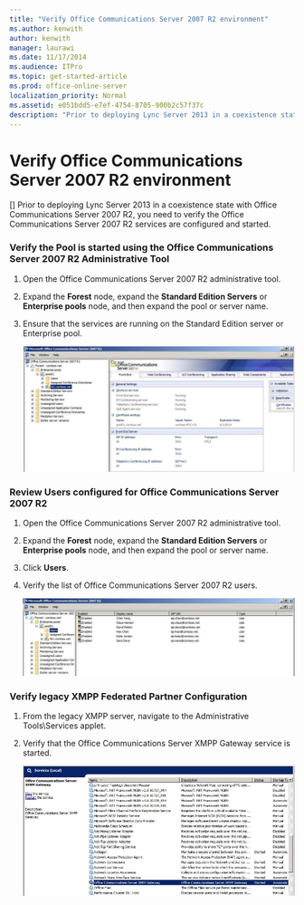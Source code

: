 ```yaml
---
title: "Verify Office Communications Server 2007 R2 environment"
ms.author: kenwith
author: kenwith
manager: laurawi
ms.date: 11/17/2014
ms.audience: ITPro
ms.topic: get-started-article
ms.prod: office-online-server
localization_priority: Normal
ms.assetid: e051bdd5-e7ef-4754-8705-900b2c57f37c
description: "Prior to deploying Lync Server 2013 in a coexistence state with Office Communications Server 2007 R2, you need to verify the Office Communications Server 2007 R2 services are configured and started."
---
```


# Verify Office Communications Server 2007 R2 environment
[]
Prior to deploying Lync Server 2013 in a coexistence state with Office Communications Server 2007 R2, you need to verify the Office Communications Server 2007 R2 services are configured and started. 
  
### Verify the Pool is started using the Office Communications Server 2007 R2 Administrative Tool

1. Open the Office Communications Server 2007 R2 administrative tool.
    
2. Expand the **Forest** node, expand the **Standard Edition Servers** or **Enterprise pools** node, and then expand the pool or server name. 
    
3. Ensure that the services are running on the Standard Edition server or Enterprise pool.
    
     ![Office Communications Server 2007 R2 Admin Console](../../media/migration_ocs_topo_w13adminconsole.JPG)
  
### Review Users configured for Office Communications Server 2007 R2

1. Open the Office Communications Server 2007 R2 administrative tool.
    
2. Expand the **Forest** node, expand the **Standard Edition Servers** or **Enterprise pools** node, and then expand the pool or server name. 
    
3. Click **Users**. 
    
4. Verify the list of Office Communications Server 2007 R2 users. 
    
     ![List fo users in OCS Admin tool](../../media/migration_ocs_topo_w13services_userslist.JPG)
  
### Verify legacy XMPP Federated Partner Configuration

1. From the legacy XMPP server, navigate to the Administrative Tools\Services applet.
    
2. Verify that the Office Communications Server XMPP Gateway service is started. 
    
     ![Office Communications Server XMPP Gateway Service](../../media/migration_lyncserver_15_xmpp_legacyservicesstarted.JPG)
  

